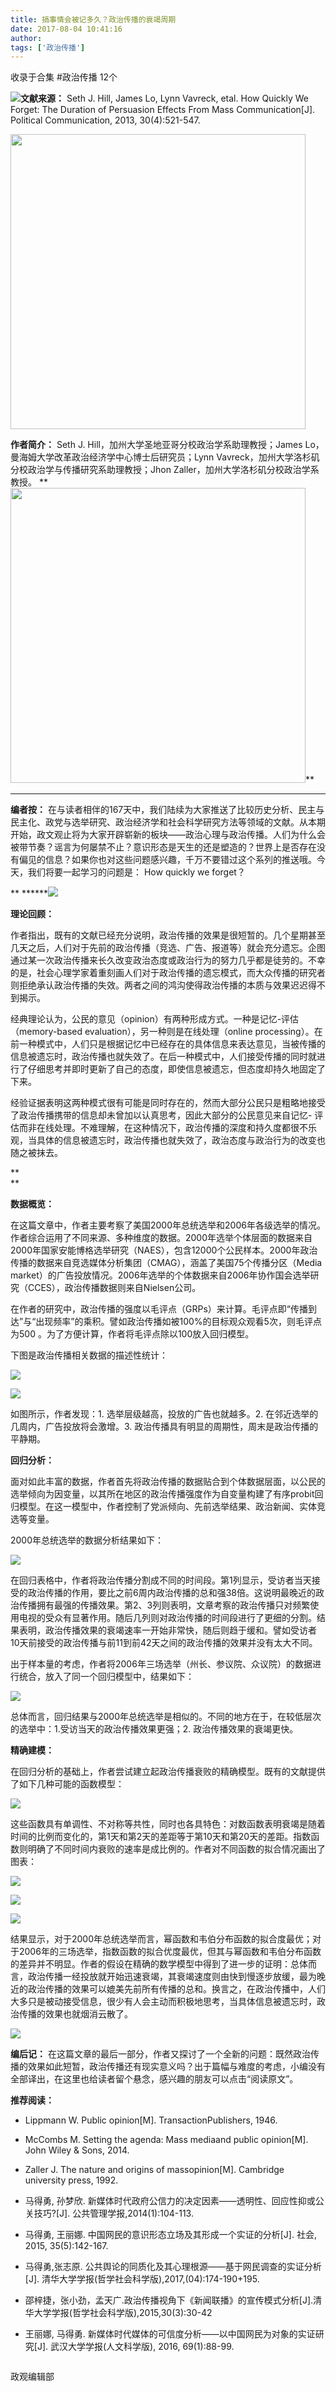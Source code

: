 ```yaml
---
title: 搞事情会被记多久？政治传播的衰竭周期
date: 2017-08-04 10:41:16
author: 
tags: ['政治传播']
---
```



收录于合集 #政治传播 12个

<img src='/images/653/2.png' width='auto' />**文献来源：** Seth J. Hill, James Lo,
Lynn Vavreck, etal. How Quickly We Forget: The Duration of Persuasion Effects
From Mass Communication[J]. Political Communication, 2013, 30(4):521-547.

 **<img src='/images/653/3.png' width='472px' />**

 **作者简介：** Seth J. Hill，加州大学圣地亚哥分校政治学系助理教授；James Lo，曼海姆大学改革政治经济学中心博士后研究员；Lynn
Vavreck，加州大学洛杉矶分校政治学与传播研究系助理教授；Jhon Zaller，加州大学洛杉矶分校政治学系教授。 ** **<img
src='/images/653/4.png' width='472px' />****

 ** ******

 **编者按：**
在与读者相伴的167天中，我们陆续为大家推送了比较历史分析、民主与民主化、政党与选举研究、政治经济学和社会科学研究方法等领域的文献。从本期开始，政文观止将为大家开辟崭新的板块——政治心理与政治传播。人们为什么会被带节奏？谣言为何屡禁不止？意识形态是天生的还是塑造的？世界上是否存在没有偏见的信息？如果你也对这些问题感兴趣，千万不要错过这个系列的推送哦。今天，我们将要一起学习的问题是：
How quickly we forget？

 ** ******<img src='/images/653/5.gif' width='auto' />

**理论回顾：**

作者指出，既有的文献已经充分说明，政治传播的效果是很短暂的。几个星期甚至几天之后，人们对于先前的政治传播（竞选、广告、报道等）就会充分遗忘。企图通过某一次政治传播来长久改变政治态度或政治行为的努力几乎都是徒劳的。不幸的是，社会心理学家着重刻画人们对于政治传播的遗忘模式，而大众传播的研究者则拒绝承认政治传播的失效。两者之间的鸿沟使得政治传播的本质与效果迟迟得不到揭示。

经典理论认为，公民的意见（opinion）有两种形成方式。一种是记忆-评估（memory-based
evaluation），另一种则是在线处理（online
processing）。在前一种模式中，人们只是根据记忆中已经存在的具体信息来表达意见，当被传播的信息被遗忘时，政治传播也就失效了。在后一种模式中，人们接受传播的同时就进行了仔细思考并即时更新了自己的态度，即使信息被遗忘，但态度却持久地固定了下来。

经验证据表明这两种模式很有可能是同时存在的，然而大部分公民只是粗略地接受了政治传播携带的信息却未曾加以认真思考，因此大部分的公民意见来自记忆-
评估而非在线处理。不难理解，在这种情况下，政治传播的深度和持久度都很不乐观，当具体的信息被遗忘时，政治传播也就失效了，政治态度与政治行为的改变也随之被抹去。

 **  
**

 **数据概览：**

在这篇文章中，作者主要考察了美国2000年总统选举和2006年各级选举的情况。作者综合运用了不同来源、多种维度的数据。2000年选举个体层面的数据来自2000年国家安能博格选举研究（NAES），包含12000个公民样本。2000年政治传播的数据来自竞选媒体分析集团（CMAG），涵盖了美国75个传播分区（Media
market）的广告投放情况。2006年选举的个体数据来自2006年协作国会选举研究（CCES），政治传播数据则来自Nielsen公司。

在作者的研究中，政治传播的强度以毛评点（GRPs）来计算。毛评点即“传播到达”与“出现频率”的乘积。譬如政治传播如被100%的目标观众观看5次，则毛评点为500
。为了方便计算，作者将毛评点除以100放入回归模型。

下图是政治传播相关数据的描述性统计：

![](/images/653/6.png)

![](/images/653/7.png)

如图所示，作者发现：1\. 选举层级越高，投放的广告也就越多。2\. 在邻近选举的几周内，广告投放将会激增。3\.
政治传播具有明显的周期性，周末是政治传播的平静期。

**回归分析：**

面对如此丰富的数据，作者首先将政治传播的数据贴合到个体数据层面，以公民的选举倾向为因变量，以其所在地区的政治传播强度作为自变量构建了有序probit回归模型。在这一模型中，作者控制了党派倾向、先前选举结果、政治新闻、实体竞选等变量。

2000年总统选举的数据分析结果如下：

![](/images/653/8.png)

在回归表格中，作者将政治传播分割成不同的时间段。第1列显示，受访者当天接受的政治传播的作用，要比之前6周内政治传播的总和强38倍。这说明最晚近的政治传播拥有最强的传播效果。第2、3列则表明，文章考察的政治传播只对频繁使用电视的受众有显著作用。随后几列则对政治传播的时间段进行了更细的分割。结果表明，政治传播效果的衰竭速率一开始非常快，随后则趋于缓和。譬如受访者10天前接受的政治传播与前11到前42天之间的政治传播的效果并没有太大不同。

出于样本量的考虑，作者将2006年三场选举（州长、参议院、众议院）的数据进行统合，放入了同一个回归模型中，结果如下：

![](/images/653/9.png)

总体而言，回归结果与2000年总统选举是相似的。不同的地方在于，在较低层次的选举中：1.受访当天的政治传播效果更强；2\. 政治传播效果的衰竭更快。

**精确建模：**

在回归分析的基础上，作者尝试建立起政治传播衰败的精确模型。既有的文献提供了如下几种可能的函数模型：

![](/images/653/10.png)

这些函数具有单调性、不对称等共性，同时也各具特色：对数函数表明衰竭是随着时间的比例而变化的，第1天和第2天的差距等于第10天和第20天的差距。指数函数则明确了不同时间内衰败的速率是成比例的。作者对不同函数的拟合情况画出了图表：

![](/images/653/11.png)

![](/images/653/12.png)

![](/images/653/13.png)

结果显示，对于2000年总统选举而言，幂函数和韦伯分布函数的拟合度最优；对于2006年的三场选举，指数函数的拟合优度最优，但其与幂函数和韦伯分布函数的差异并不明显。作者的假设在精确的数学模型中得到了进一步的证明：总体而言，政治传播一经投放就开始迅速衰竭，其衰竭速度则由快到慢逐步放缓，最为晚近的政治传播的效果可以媲美先前所有传播的总和。换言之，在政治传播中，人们大多只是被动接受信息，很少有人会主动而积极地思考，当具体信息被遗忘时，政治传播的效果也就烟消云散了。

<img src='/images/653/14.gif' width='auto' />

 **编后记：**
在这篇文章的最后一部分，作者又探讨了一个全新的问题：既然政治传播的效果如此短暂，政治传播还有现实意义吗？出于篇幅与难度的考虑，小编没有全部译出，在这里也给读者留个悬念，感兴趣的朋友可以点击“阅读原文”。

**推荐阅读：**

  * Lippmann W. Public opinion[M]. TransactionPublishers, 1946.

  * McCombs M. Setting the agenda: Mass mediaand public opinion[M]. John Wiley & Sons, 2014.

  * Zaller J. The nature and origins of massopinion[M]. Cambridge university press, 1992.

  * 马得勇, 孙梦欣. 新媒体时代政府公信力的决定因素——透明性、回应性抑或公关技巧?[J]. 公共管理学报,2014(1):104-113.

  * 马得勇, 王丽娜. 中国网民的意识形态立场及其形成一个实证的分析[J]. 社会, 2015, 35(5):142-167.  

  * 马得勇,张志原. 公共舆论的同质化及其心理根源——基于网民调查的实证分析[J]. 清华大学学报(哲学社会科学版),2017,(04):174-190+195.

  * 邵梓捷，张小劲，孟天广.政治传播视角下《新闻联播》的宣传模式分析[J].清华大学学报(哲学社会科学版),2015,30(3):30-42  

  * 王丽娜, 马得勇. 新媒体时代媒体的可信度分析——以中国网民为对象的实证研究[J]. 武汉大学学报(人文科学版), 2016, 69(1):88-99.

  

  

![]()

政观编辑部

